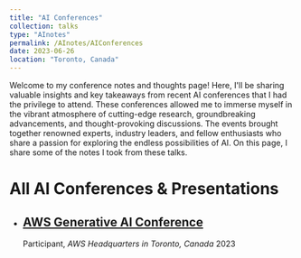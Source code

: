 ```yaml
---
title: "AI Conferences"
collection: talks
type: "AInotes"
permalink: /AInotes/AIConferences
date: 2023-06-26
location: "Toronto, Canada"
---
```


Welcome to my conference notes and thoughts page! Here, I'll be sharing valuable insights and key takeaways from recent AI conferences that I had the privilege to attend. These conferences allowed me to immerse myself in the vibrant atmosphere of cutting-edge research, groundbreaking advancements, and thought-provoking discussions. The events brought together renowned experts, industry leaders, and fellow enthusiasts who share a passion for exploring the endless possibilities of AI. On this page, I share some of the notes I took from these talks. 

# All AI Conferences & Presentations 
- ## [AWS Generative AI Conference](https://tahirm.notion.site/AWS-AI-Conference-88c8f6a628584308bfe5136c29fa9bd1)
  Participant, *AWS Headquarters in Toronto, Canada* 2023